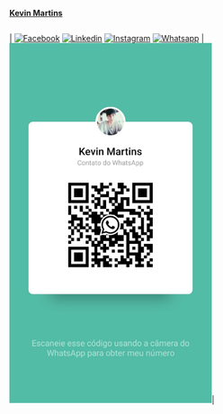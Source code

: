 
[**Kevin Martins**](https://link)

| | |
|-------------------------|-------------------------|

| [<img src="https://static.xx.fbcdn.net/rsrc.php/yD/r/d4ZIVX-5C-b.ico" alt="Facebook" width="30" height="30">](https://www.facebook.com/KevinMartins367/)
[<img src="https://static-exp1.licdn.com/sc/h/al2o9zrvru7aqj8e1x2rzsrca" alt="Linkedin" width="30" height="30">](https://www.linkedin.com/in/kevin-martins-010532119/)
[<img src="https://www.instagram.com/static/images/ico/apple-touch-icon-76x76-precomposed.png/666282be8229.png" alt="Instagram" width="30" height="30">](https://www.instagram.com/kevinmartins367/)
[<img src="https://static.whatsapp.net/rsrc.php/v3/yP/r/rYZqPCBaG70.png" alt="Whatsapp" width="30" height="30">](https://api.whatsapp.com/send?phone=5511957713498&text=Ol%C3%A1%20eu%20de%20encontrei%20pelo%20github) | <img src="./img/qrcode.jpeg" alt="Linkedin" width="360" height="640">|

